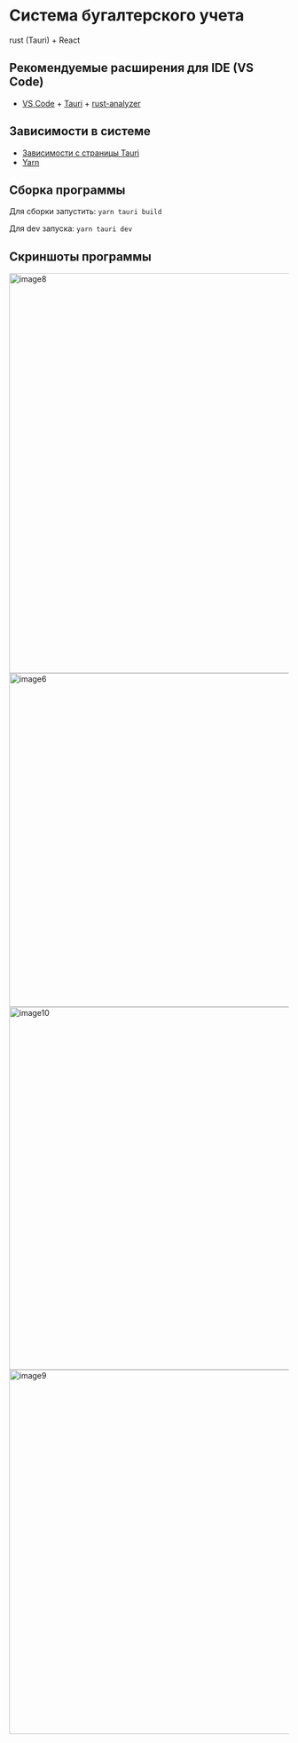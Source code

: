 # Система бугалтерского учета

rust (Tauri) + React

## Рекомендуемые расширения для IDE (VS Code)

- [VS Code](https://code.visualstudio.com/) + [Tauri](https://marketplace.visualstudio.com/items?itemName=tauri-apps.tauri-vscode) + [rust-analyzer](https://marketplace.visualstudio.com/items?itemName=rust-lang.rust-analyzer)

## Зависимости в системе

- [Зависимости с страницы Tauri](https://tauri.app/start/prerequisites/)
- [Yarn](https://classic.yarnpkg.com/lang/en/docs/install/)

## Сборка программы

Для сборки запустить: `yarn tauri build`

Для dev запуска: `yarn tauri dev`

## Скриншоты программы
<img width="991" height="720" alt="image8" src="https://github.com/user-attachments/assets/2e7167a1-c8cc-4946-8d76-ae5041a20a6b" />

<img width="803" height="601" alt="image6" src="https://github.com/user-attachments/assets/ed664196-0b01-4cea-86cb-1b58e1bad45c" />

<img width="959" height="653" alt="image10" src="https://github.com/user-attachments/assets/1b508b5a-932b-4662-82aa-96e479f8c703" />

<img width="897" height="656" alt="image9" src="https://github.com/user-attachments/assets/8041c621-d876-4e8b-bead-9e12be77b130" />
